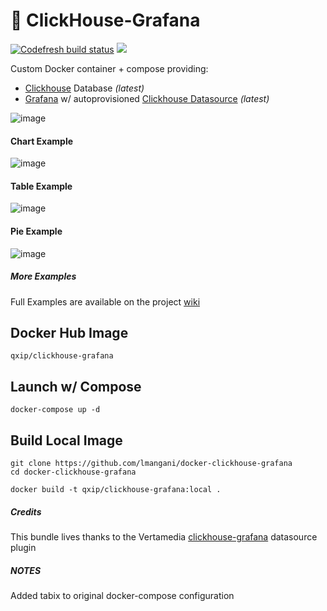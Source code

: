 # :mag_right: ClickHouse-Grafana

[![Codefresh build status]( https://g.codefresh.io/api/badges/build?repoOwner=lmangani&repoName=docker-clickhouse-grafana&branch=master&pipelineName=docker-clickhouse-grafana&accountName=lmangani&type=cf-1)]( https://g.codefresh.io/repositories/lmangani/docker-clickhouse-grafana/builds?filter=trigger:build;branch:master;service:59fdf001a13744000180f5f7~docker-clickhouse-grafana) <img src="https://img.shields.io/docker/pulls/qxip/clickhouse-grafana.svg"/> 

Custom Docker container + compose providing:
* [Clickhouse](https://github.com/yandex/ClickHouse/) Database _(latest)_
* [Grafana](https://github.com/grafana/grafana) w/ autoprovisioned [Clickhouse Datasource](https://github.com/Vertamedia/clickhouse-grafana) _(latest)_

![image](https://user-images.githubusercontent.com/1423657/32409700-ef67af3e-c1b0-11e7-80d6-cf75172f9f38.png)

#### Chart Example
![image](https://user-images.githubusercontent.com/1423657/32409943-84bb92e4-c1b6-11e7-9a79-659e26bac45f.png)

#### Table Example
![image](https://user-images.githubusercontent.com/1423657/32409937-5d0ce874-c1b6-11e7-8f39-f333d47eb817.png)

#### Pie Example
![image](https://user-images.githubusercontent.com/1423657/32410028-19c33b66-c1b8-11e7-85a3-4e92b2c87c90.png)

##### More Examples
Full Examples are available on the project [wiki](https://github.com/lmangani/docker-clickhouse-grafana/wiki)


## Docker Hub Image
```
qxip/clickhouse-grafana
```

## Launch w/ Compose
```
docker-compose up -d
```

## Build Local Image
```
git clone https://github.com/lmangani/docker-clickhouse-grafana
cd docker-clickhouse-grafana

docker build -t qxip/clickhouse-grafana:local .
```
##### Credits
This bundle lives thanks to the Vertamedia [clickhouse-grafana](https://github.com/Vertamedia/clickhouse-grafana) datasource plugin

##### NOTES
Added tabix to original docker-compose configuration
